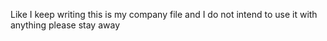 Like I keep writing this is my company file and I do not intend to use it with anything please stay away
